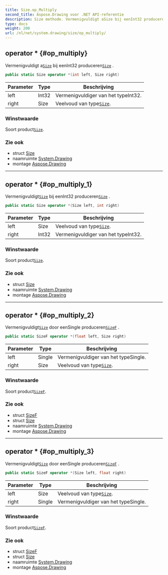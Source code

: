 ```yaml
---
title: Size.op_Multiply
second_title: Aspose.Drawing voor .NET API-referentie
description: Size methode. Vermenigvuldigt aSize bij eenInt32 producerenSize .
type: docs
weight: 200
url: /nl/net/system.drawing/size/op_multiply/
---
```

## operator * {#op_multiply}

Vermenigvuldigt a[`Size`](../) bij eenInt32 produceren[`Size`](../) .

```csharp
public static Size operator *(int left, Size right)
```

| Parameter | Type | Beschrijving |
| --- | --- | --- |
| left | Int32 | Vermenigvuldiger van het typeInt32. |
| right | Size | Veelvoud van type[`Size`](../). |

### Winstwaarde

Soort product[`Size`](../).

### Zie ook

* struct [Size](../)
* naamruimte [System.Drawing](../../size/)
* montage [Aspose.Drawing](../../../)

---

## operator * {#op_multiply_1}

Vermenigvuldigt[`Size`](../) bij eenInt32 produceren[`Size`](../) .

```csharp
public static Size operator *(Size left, int right)
```

| Parameter | Type | Beschrijving |
| --- | --- | --- |
| left | Size | Veelvoud van type[`Size`](../). |
| right | Int32 | Vermenigvuldiger van het typeInt32. |

### Winstwaarde

Soort product[`Size`](../).

### Zie ook

* struct [Size](../)
* naamruimte [System.Drawing](../../size/)
* montage [Aspose.Drawing](../../../)

---

## operator * {#op_multiply_2}

Vermenigvuldigt[`Size`](../) door eenSingle produceren[`SizeF`](../../sizef/) .

```csharp
public static SizeF operator *(float left, Size right)
```

| Parameter | Type | Beschrijving |
| --- | --- | --- |
| left | Single | Vermenigvuldiger van het typeSingle. |
| right | Size | Veelvoud van type[`Size`](../). |

### Winstwaarde

Soort product[`SizeF`](../../sizef/).

### Zie ook

* struct [SizeF](../../sizef/)
* struct [Size](../)
* naamruimte [System.Drawing](../../size/)
* montage [Aspose.Drawing](../../../)

---

## operator * {#op_multiply_3}

Vermenigvuldigt[`Size`](../) door eenSingle produceren[`SizeF`](../../sizef/) .

```csharp
public static SizeF operator *(Size left, float right)
```

| Parameter | Type | Beschrijving |
| --- | --- | --- |
| left | Size | Veelvoud van type[`Size`](../). |
| right | Single | Vermenigvuldiger van het typeSingle. |

### Winstwaarde

Soort product[`SizeF`](../../sizef/).

### Zie ook

* struct [SizeF](../../sizef/)
* struct [Size](../)
* naamruimte [System.Drawing](../../size/)
* montage [Aspose.Drawing](../../../)


